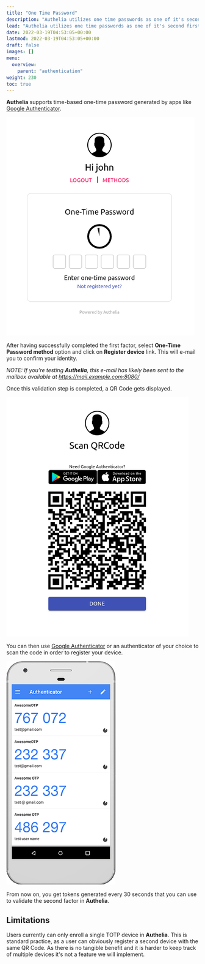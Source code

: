 ```yaml
---
title: "One Time Password"
description: "Authelia utilizes one time passwords as one of it's second first factor authentication methods."
lead: "Authelia utilizes one time passwords as one of it's second first factor authentication methods."
date: 2022-03-19T04:53:05+00:00
lastmod: 2022-03-19T04:53:05+00:00
draft: false
images: []
menu:
  overview:
    parent: "authentication"
weight: 230
toc: true
---
```


**Authelia** supports time-based one-time password generated by apps like [Google Authenticator].

![Authenticate with Time-based One Time Password](2FA-TOTP.png "An example of the time-based one time password authentication view")

After having successfully completed the first factor, select **One-Time Password method**
option and click on **Register device** link. This will e-mail you to confirm your identity.

*NOTE: If you're testing **Authelia**, this e-mail has likely been sent to the mailbox available at https://mail.example.com:8080/*

Once this validation step is completed, a QR Code gets displayed.

![Register Time-based One Time Password](REGISTER-TOTP.png "An example of the time-based one time password registration view")

You can then use [Google Authenticator] or an authenticator of your choice to scan the code in order to register your device.

![Google Authenticator](google-authenticator.png "The Google Authenticator application")

From now on, you get tokens generated every 30 seconds that
you can use to validate the second factor in **Authelia**.


## Limitations

Users currently can only enroll a single TOTP device in **Authelia**. This is standard practice, as a user can obviously
register a second device with the same QR Code. As there is no tangible benefit and it is harder to keep track of
multiple devices it's not a feature we will implement.

[Google Authenticator]: https://google-authenticator.com/
